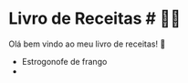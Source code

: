 # Livro de Receitas # :man_cook:

Olá bem vindo ao meu livro de receitas! :clap:

* Estrogonofe de frango
* 
